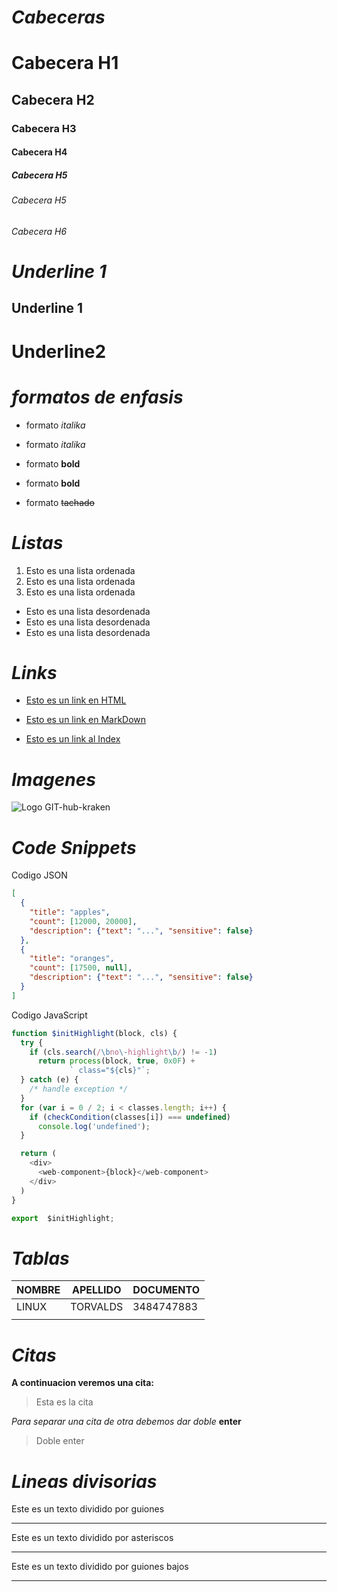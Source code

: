 # _Cabeceras_

# Cabecera H1
## Cabecera H2
### Cabecera H3
#### Cabecera H4
##### Cabecera H5
###### Cabecera H5
###### Cabecera H6

# _Underline 1_
Underline 1
---------------------

Underline2
=====================

# _formatos de enfasis_

- formato *italika*
- formato _italika_

- formato **bold**
- formato __bold__
- formato ~~tachado~~

# _Listas_
1. Esto es una lista ordenada
2. Esto es una lista ordenada
3. Esto es una lista ordenada
-  Esto es una lista desordenada
-  Esto es una lista desordenada
-  Esto es una lista desordenada


# _Links_

- <a href="http://www.google.com">Esto es un link en HTML</a>

- [Esto es un link en MarkDown](http://www.google.com)

- [Esto es un link al Index](index.html)

# _Imagenes_

![Logo GIT-hub-kraken](https://encrypted-tbn0.gstatic.com/images?q=tbn:ANd9GcR2My22i_pQSb-MEisAENjVCwCTLtzCgPGGHg&usqp=CAU)

# _Code Snippets_
Codigo JSON
```JSON
[
  {
    "title": "apples",
    "count": [12000, 20000],
    "description": {"text": "...", "sensitive": false}
  },
  {
    "title": "oranges",
    "count": [17500, null],
    "description": {"text": "...", "sensitive": false}
  }
]
```
Codigo JavaScript
```JAVASCRIPT
function $initHighlight(block, cls) {
  try {
    if (cls.search(/\bno\-highlight\b/) != -1)
      return process(block, true, 0x0F) +
             ` class="${cls}"`;
  } catch (e) {
    /* handle exception */
  }
  for (var i = 0 / 2; i < classes.length; i++) {
    if (checkCondition(classes[i]) === undefined)
      console.log('undefined');
  }

  return (
    <div>
      <web-component>{block}</web-component>
    </div>
  )
}

export  $initHighlight;
```
# _Tablas_

|NOMBRE |APELLIDO |DOCUMENTO |
|-------|---------|----------|
|LINUX  |TORVALDS |3484747883|
|       |         |          | 

# _Citas_

**A continuacion veremos una cita:**
>Esta es la cita

_Para separar una cita de otra debemos dar doble_ **enter**

>Doble enter

# _Lineas divisorias_

Este es un texto dividido por guiones

---

Este es un texto dividido por asteriscos

***

Este es un texto dividido por guiones bajos
___




